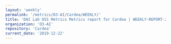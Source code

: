 ```yaml
---
layout: 'weekly'
permalink: '/metrics/D3-AI/Cardea/WEEKLY/'
title: 'DAI Lab OSS Metrics Metrics report for Cardea | WEEKLY-REPORT-2019-12-22'
organization: 'D3-AI'
repository: 'Cardea'
current_date: '2019-12-22'
---
```


